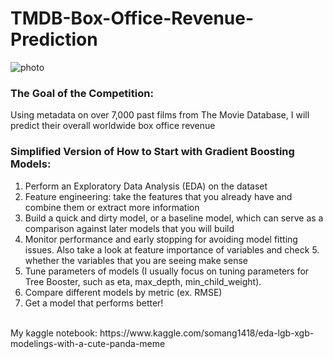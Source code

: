 # TMDB-Box-Office-Revenue-Prediction

![photo](https://www.themoviedb.org/assets/1/v4/logos/408x161-powered-by-rectangle-green-bb4301c10ddc749b4e79463811a68afebeae66ef43d17bcfd8ff0e60ded7ce99.png)

### The Goal of the Competition: <br>
Using metadata on over 7,000 past films from The Movie Database, I will predict their overall worldwide box office revenue <br>

### Simplified Version of How to Start with Gradient Boosting Models:
1. Perform an Exploratory Data Analysis (EDA) on the dataset
2. Feature engineering: take the features that you already have and combine them or extract more information
3. Build a quick and dirty model, or a baseline model, which can serve as a comparison against later models that you will build
4. Monitor performance and early stopping for avoiding model fitting issues. Also take a look at feature importance of variables and check 5. whether the variables that you are seeing make sense
6. Tune parameters of models (I usually focus on tuning parameters for Tree Booster, such as eta, max_depth, min_child_weight).
7. Compare different models by metric (ex. RMSE)
8. Get a model that performs better!

<br>
My kaggle notebook: https://www.kaggle.com/somang1418/eda-lgb-xgb-modelings-with-a-cute-panda-meme
